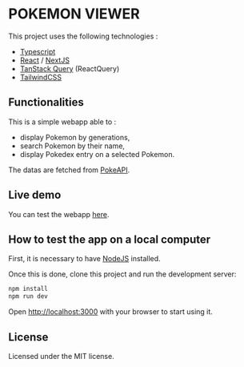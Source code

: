 # POKEMON VIEWER

This project uses the following technologies :

- [Typescript](https://www.typescriptlang.org/)
- [React](https://reactjs.org/) / [NextJS](https://nextjs.org/)
- [TanStack Query](https://tanstack.com/query/v4) (ReactQuery)
- [TailwindCSS](https://tailwindcss.com/)

## Functionalities

This is a simple webapp able to :

- display Pokemon by generations,
- search Pokemon by their name,
- display Pokedex entry on a selected Pokemon.

The datas are fetched from [PokeAPI](https://pokeapi.co/).

## Live demo

You can test the webapp [here](https://pokemon.vthomas.fr).

## How to test the app on a local computer

First, it is necessary to have [NodeJS](https://nodejs.org) installed.

Once this is done, clone this project and run the development server:

```bash
npm install
npm run dev
```

Open [http://localhost:3000](http://localhost:3000) with your browser to start using it.

## License

Licensed under the MIT license.